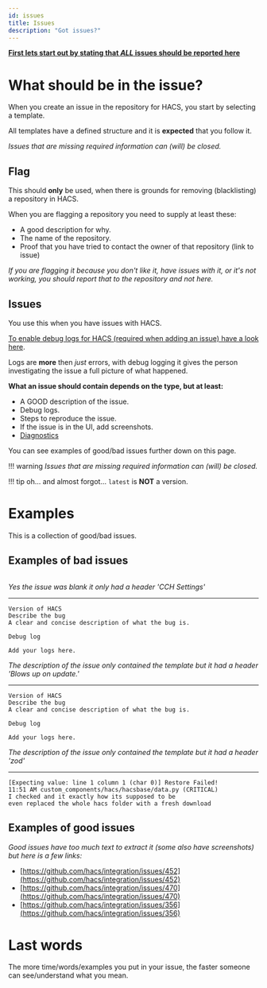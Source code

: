 ```yaml
---
id: issues
title: Issues
description: "Got issues?"
---
```


**[First lets start out by stating that _ALL_ issues should be reported here](https://github.com/hacs/integration/issues)**

# What should be in the issue?

When you create an issue in the repository for HACS, you start by selecting a template.

All templates have a defined structure and it is **expected** that you follow it.

_Issues that are missing required information can (will) be closed._

## Flag

This should **only** be used, when there is grounds for removing (blacklisting) a repository in HACS.

When you are flagging a repository you need to supply at least these:

- A good description for why.
- The name of the repository.
- Proof that you have tried to contact the owner of that repository (link to issue)

_If you are flagging it because you don't like it, have issues with it, or it's not working, you should report that to the repository and not here._

## Issues

You use this when you have issues with HACS.

[To enable debug logs for HACS (required when adding an issue) have a look here](/docs/basic/logs.md).

Logs are **more** then _just_ errors, with debug logging it gives the person investigating the issue a full picture of what happened.


**What an issue should contain depends on the type, but at least:**

- A GOOD description of the issue.
- Debug logs.
- Steps to reproduce the issue.
- If the issue is in the UI, add screenshots.
- [Diagnostics](/docs/basic/diagnostics.md)

You can see examples of good/bad issues further down on this page.

!!! warning
    _Issues that are missing required information can (will) be closed._


!!! tip
    oh... and almost forgot... `latest` is **NOT** a version.


# Examples

This is a collection of good/bad issues.


## Examples of bad issues

```text

```
_Yes the issue was blank it only had a header 'CCH Settings'_


***

```text
Version of HACS
Describe the bug
A clear and concise description of what the bug is.

Debug log

Add your logs here.
```
_The description of the issue only contained the template but it had a header 'Blows up on update.'_

***

```text
Version of HACS
Describe the bug
A clear and concise description of what the bug is.

Debug log

Add your logs here.
```
_The description of the issue only contained the template but it had a header 'zod'_

***

```text
[Expecting value: line 1 column 1 (char 0)] Restore Failed!
11:51 AM custom_components/hacs/hacsbase/data.py (CRITICAL)
I checked and it exactly how its supposed to be
even replaced the whole hacs folder with a fresh download
```

## Examples of good issues

_Good issues have too much text to extract it (some also have screenshots) but here is a few links:_

- [https://github.com/hacs/integration/issues/452](https://github.com/hacs/integration/issues/452)
- [https://github.com/hacs/integration/issues/470](https://github.com/hacs/integration/issues/470)
- [https://github.com/hacs/integration/issues/356](https://github.com/hacs/integration/issues/356)

# Last words

The more time/words/examples you put in your issue, the faster someone can see/understand what you mean.
